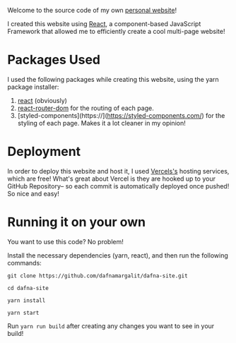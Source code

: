 Welcome to the source code of my own [personal website](https://dafna.rocks)!

I created this website using [React](https://reactjs.org/), a component-based JavaScript Framework that allowed me to efficiently create a cool multi-page website!

# Packages Used

I used the following packages while creating this website, using the yarn package installer:

1. [react](https://www.npmjs.com/package/react) (obviously)
2. [react-router-dom](https://www.npmjs.com/package/react-router-dom) for the routing of each page.
3. [styled-components](https://](https://styled-components.com/) for the styling of each page. Makes it a lot cleaner in my opinion!

# Deployment

In order to deploy this website and host it, I used [Vercels's](https://vercel.com/) hosting services, which are free! What's great about Vercel is they are hooked up to your GitHub Repository– so each commit is automatically deployed once pushed! So nice and easy!

# Running it on your own

You want to use this code? No problem! 

Install the necessary dependencies (yarn, react), and then run the following commands:

```
git clone https://github.com/dafnamargalit/dafna-site.git

cd dafna-site

yarn install

yarn start
```

Run `yarn run build` after creating any changes you want to see in your build!
